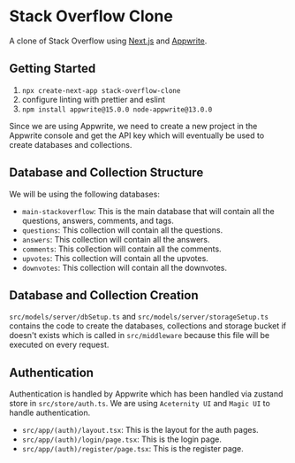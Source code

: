 # Stack Overflow Clone

A clone of Stack Overflow using [Next.js](https://nextjs.org/) and [Appwrite](https://appwrite.io/).

## Getting Started

1. `npx create-next-app stack-overflow-clone`
2. configure linting with prettier and eslint
3. `npm install appwrite@15.0.0 node-appwrite@13.0.0`

Since we are using Appwrite, we need to create a new project in the Appwrite console and get the API key which will eventually be used to create databases and collections.

## Database and Collection Structure

We will be using the following databases:

-   `main-stackoverflow`: This is the main database that will contain all the questions, answers, comments, and tags.
-   `questions`: This collection will contain all the questions.
-   `answers`: This collection will contain all the answers.
-   `comments`: This collection will contain all the comments.
-   `upvotes`: This collection will contain all the upvotes.
-   `downvotes`: This collection will contain all the downvotes.

## Database and Collection Creation

`src/models/server/dbSetup.ts` and `src/models/server/storageSetup.ts` contains the code to create the databases, collections and storage bucket if doesn't exists which is called in `src/middleware` because this file will be executed on every request.

## Authentication

Authentication is handled by Appwrite which has been handled via zustand store in `src/store/auth.ts`. We are using `Aceternity UI` and `Magic UI` to handle authentication.

-   `src/app/(auth)/layout.tsx`: This is the layout for the auth pages.
-   `src/app/(auth)/login/page.tsx`: This is the login page.
-   `src/app/(auth)/register/page.tsx`: This is the register page.
